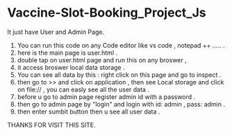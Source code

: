 # Vaccine-Slot-Booking_Project_Js
It just have User and Admin Page.
1. You can run this code on any Code editor like vs code , notepad ++ ..... .
2. here is the main page is user.html .
3. double tap on user.html page and run this on any broswer ,
4. it access broswer local data storage .
5. You can see all data by this : right click on this page and go to inspect .
6. then go to >> and click on application , then see Local storage  and click on file:// , you can easly see all the user data .
7. before u go to admin page register admin id with a password .
8. then go to admin page by "login" and  login with id: admin , pass: admin .
9. then enter sumbit button then u see all user data .

THANKS FOR VISIT THIS SITE. 
